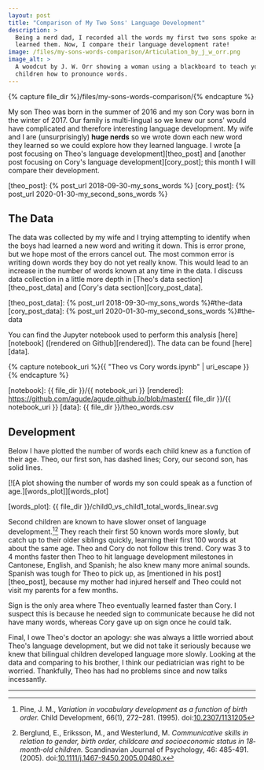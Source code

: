 ```yaml
---
layout: post
title: "Comparison of My Two Sons' Language Development"
description: >
  Being a nerd dad, I recorded all the words my first two sons spoke as they
  learned them. Now, I compare their language development rate!
image: /files/my-sons-words-comparison/Articulation_by_j_w_orr.png
image_alt: >
  A woodcut by J. W. Orr showing a woman using a blackboard to teach young
  children how to pronounce words.
---
```


{% capture file_dir %}/files/my-sons-words-comparison/{% endcapture %}

My son Theo was born in the summer of 2016 and my son Cory was born in the
winter of 2017. Our family is multi-lingual so we knew our sons' would have
complicated and therefore interesting language development. My wife and I are
(unsurprisingly) **huge nerds** so we wrote down each new word they learned so
we could explore how they learned language. I wrote [a post focusing on Theo's
language development][theo_post] and [another post focusing on Cory's language
development][cory_post]; this month I will compare their development.

[theo_post]: {% post_url 2018-09-30-my_sons_words %}
[cory_post]: {% post_url 2020-01-30-my_second_sons_words %}

## The Data

The data was collected by my wife and I trying attempting to identify when the
boys had learned a new word and writing it down. This is error prone, but we
hope most of the errors cancel out. The most common error is writing down
words they boy do not yet really know. This would lead to an increase in the
number of words known at any time in the data. I discuss data collection in a
little more depth in [Theo's data section][theo_post_data] and [Cory's data
section][cory_post_data].

[theo_post_data]: {% post_url 2018-09-30-my_sons_words %}#the-data
[cory_post_data]: {% post_url 2020-01-30-my_second_sons_words %}#the-data

You can find the Jupyter notebook used to perform this analysis
[here][notebook] ([rendered on Github][rendered]). The data can be found
[here][data].

{% capture notebook_uri %}{{ "Theo vs Cory words.ipynb" | uri_escape }}{% endcapture %}

[notebook]: {{ file_dir }}/{{ notebook_uri }}
[rendered]: https://github.com/agude/agude.github.io/blob/master{{ file_dir }}/{{ notebook_uri }}
[data]: {{ file_dir }}/theo_words.csv

## Development


Below I have plotted the number of words each child knew as a function of
their age. Theo, our first son, has dashed lines; Cory, our second son, has
solid lines.

[![A plot showing the number of words my son could speak as a function of
age.][words_plot]][words_plot]

[words_plot]: {{ file_dir }}/child0_vs_child1_total_words_linear.svg

Second children are known to have slower onset of language
development.[^1][^2] They reach their first 50 known words more slowly, but
catch up to their older siblings quickly, learning their first 100 words at
about the same age. Theo and Cory do not follow this trend. Cory was 3 to 4
months faster then Theo to hit language development milestones in Cantonese,
English, and Spanish; he also knew many more animal sounds. Spanish was tough
for Theo to pick up, as [mentioned in his post][theo_post], because my mother
had injured herself and Theo could not visit my parents for a few months.

Sign is the only area where Theo eventually learned faster than Cory. I
suspect this is because he needed sign to communicate because he did not have
many words, whereas Cory gave up on sign once he could talk.

Final, I owe Theo's doctor an apology: she was always a little worried about
Theo's language development, but we did not take it seriously because we knew
that bilingual children developed language more slowly. Looking at the data
and comparing to his brother, I think our pediatrician was right to be
worried. Thankfully, Theo has had no problems since and now talks incessantly.

---

[^1]: Pine, J. M., _Variation in vocabulary development as a function of birth order._ Child Development, 66(1), 272–281. (1995). doi:[10.2307/1131205](https://doi.org/10.2307/1131205)
[^2]: Berglund, E., Eriksson, M., and Westerlund, M. _Communicative skills in relation to gender, birth order, childcare and socioeconomic status in 18‐month‐old children._ Scandinavian Journal of Psychology, 46: 485-491. (2005). doi:[10.1111/j.1467-9450.2005.00480.x](https://doi.org/10.1111/j.1467-9450.2005.00480.x)
